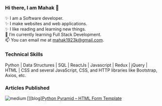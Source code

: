 ### Hi there, I am Mahak 👋
✨ I am a Software developer.\
✨ I make websites and web applications.\
✨ I like reading and learning new things.\
🌱 I’m currently learning Full Stack Development.\
📫 You can email me at mahak1923k@gmail.com. 
### Technical Skills
Python | Data Structures | SQL | ReactJs | Javascript | Redux | jQuery | HTML | CSS and several JavaScript, CSS, and HTTP libraries like Bootstrap, Axios, etc.
### Articles Published
[<img align="left" alt="medium" src="[https://img.shields.io/badge/medium-%2312100E.svg?&style=for-the-badge&logo=medium&logoColor=white](https://img.shields.io/badge/GeeksforGeeks-298D46?style=for-the-badge&logo=geeksforgeeks&logoColor=white)" />][blog][Python Pyramid – HTML Form Template](https://www.geeksforgeeks.org/python-pyramid-html-form-template)

